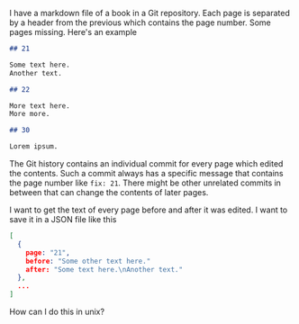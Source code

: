 I have a markdown file of a book in a Git repository. Each page is separated by a header from the previous which contains the page number. Some pages missing. Here's an example

```md
## 21

Some text here.
Another text.

## 22

More text here.
More more.

## 30

Lorem ipsum.
```

The Git history contains an individual commit for every page which edited the contents. Such a commit always has a specific message that contains the page number like `fix: 21`. There might be other unrelated commits in between that can change the contents of later pages.

I want to get the text of every page before and after it was edited. I want to save it in a JSON file like this

```json
[
  {
    page: "21",
	before: "Some other text here."
	after: "Some text here.\nAnother text."
  },
  ...
]
```

How can I do this in unix?
